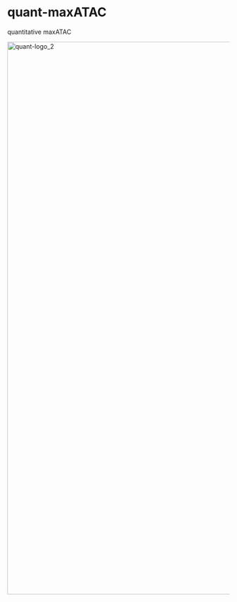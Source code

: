 # quant-maxATAC
quantitative maxATAC

<img width="2364" height="1253" alt="quant-logo_2" src="https://github.com/user-attachments/assets/e6732388-a728-44d9-b841-e6eac050580f" />
